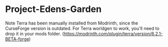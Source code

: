# Project-Edens-Garden

Note Terra has been manually installed from Modrinth, since the CurseForge version is outdated.
For Terra worldgen to work, you'll need to drop it in your mods folder. (https://modrinth.com/plugin/terra/version/6.2.1-BETA-forge)
